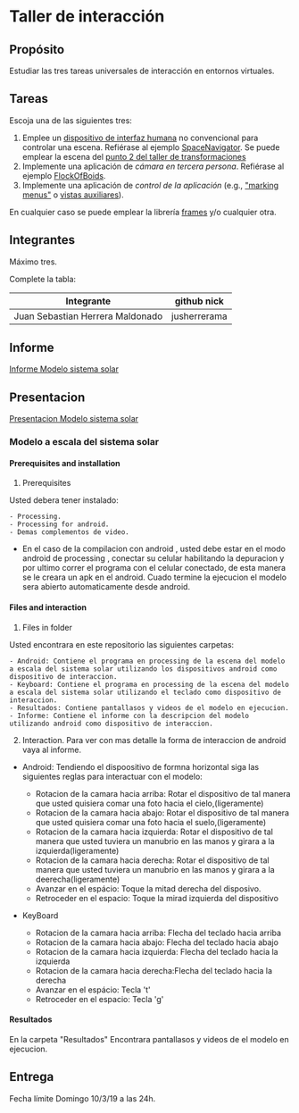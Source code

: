 # Taller de interacción

## Propósito

Estudiar las tres tareas universales de interacción en entornos virtuales.

## Tareas

Escoja una de las siguientes tres:

1. Emplee un [dispositivo de interfaz humana](https://en.wikipedia.org/wiki/Human_interface_device) no convencional para controlar una escena. Refiérase al ejemplo [SpaceNavigator](https://github.com/VisualComputing/frames/tree/master/examples/basics/SpaceNavigator). Se puede emplear la escena del [punto 2 del taller de transformaciones](https://github.com/VisualComputing/Transformations_ws)
2. Implemente una aplicación de _cámara en tercera persona_. Refiérase al ejemplo [FlockOfBoids](https://github.com/VisualComputing/frames/tree/master/examples/demos/FlockOfBoids).
3. Implemente una aplicación de _control de la aplicación_ (e.g., ["marking menus"](https://www.youtube.com/watch?v=twR_yxuHw24) o [vistas auxiliares](https://www.youtube.com/watch?v=Kr6-_NT_olo&feature=youtu.be&t=214)).

En cualquier caso se puede emplear la librería [frames](https://github.com/VisualComputing/frames) y/o cualquier otra.

## Integrantes

Máximo tres.

Complete la tabla:

| Integrante | github nick |
|------------|-------------|
|     Juan Sebastian Herrera Maldonado       |       jusherrerama      |


## Informe

[Informe Modelo sistema solar](https://github.com/jusherrerama/VisualComputing/blob/master/interaction_ws/Informe/Modelo%20sistema%20solar.pdf)

## Presentacion
[Presentacion Modelo sistema solar](https://github.com/jusherrerama/VisualComputing/blob/master/interaction_ws/Presentacion/Sistema%20solar%20PROCESSING.pdf)

### Modelo a escala del sistema solar


#### Prerequisites and installation
1. Prerequisites

Usted debera tener instalado:

	- Processing.  
	- Processing for android.
	- Demas complementos de video.
  - En el caso de la compilacion con android , usted debe estar en el modo android de processing , conectar su celular habilitando la depuracion y por ultimo correr el programa con el celular conectado, de esta manera se le creara un apk en el android. Cuado termine la ejecucion el modelo sera abierto automaticamente desde android.
	
#### Files and interaction
1. Files in folder


Usted encontrara en este repositorio las siguientes carpetas:  

	- Android: Contiene el programa en processing de la escena del modelo a escala del sistema solar utilizando los dispositivos android como dispositivo de interaccion.  
	- Keyboard: Contiene el programa en processing de la escena del modelo a escala del sistema solar utilizando el teclado como dispositivo de interaccion.  
	- Resultados: Contiene pantallasos y videos de el modelo en ejecucion.
	- Informe: Contiene el informe con la descripcion del modelo utilizando android como dispositivo de interaccion.
  
2. Interaction.
Para ver con mas detalle la forma de interaccion de android vaya al informe.

 - Android: Tendiendo el dispoositivo de formna horizontal siga las siguientes reglas para interactuar con el modelo:
  
  	- Rotacion de la camara hacia arriba: Rotar el dispositivo de tal manera que usted quisiera comar una foto hacia el cielo,(ligeramente)
  	- Rotacion de la camara hacia abajo: Rotar el dispositivo de tal manera que usted quisiera comar una foto hacia el suelo,(ligeramente)
  	- Rotacion de la camara hacia izquierda:  Rotar el dispositivo de tal manera que usted  tuviera un manubrio en las manos y girara a la izquierda(ligeramente)
  	- Rotacion de la camara hacia derecha: Rotar el dispositivo de tal manera que usted  tuviera un manubrio en las manos y girara a la deerecha(ligeramente)
  	- Avanzar en el espácio: Toque la mitad derecha del disposivo.
  	- Retroceder en el espacio: Toque la mirad izquierda del dispositivo
	
  - KeyBoard
  
  	- Rotacion de la camara hacia arriba:  Flecha del teclado hacia arriba
  	- Rotacion de la camara hacia abajo:  Flecha del teclado hacia abajo
  	- Rotacion de la camara hacia izquierda: Flecha del teclado hacia la izquierda
  	- Rotacion de la camara hacia derecha:Flecha del teclado hacia la derecha
  	- Avanzar en el espácio: Tecla 't'
  	- Retroceder en el espacio: Tecla 'g'



 #### Resultados
 En la carpeta "Resultados" Encontrara pantallasos y videos de el modelo en ejecucion.
  


## Entrega

Fecha límite Domingo 10/3/19 a las 24h.
